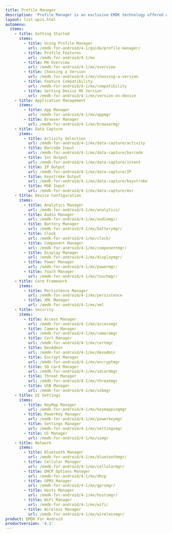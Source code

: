 ```yaml
---
title: Profile Manager
description: 'Profile Manager is an exclusive EMDK technology offered within your IDE, providing a GUI based development tool. This allows you to write fewer lines of code resulting in reduced development time, effort and errors.'
layout: list-apis.html
automenu:
  items:
    - title: Getting Started
      items:
        - title: Using Profile Manager
          url: /emdk-for-android/4-1/guide/profile-manager/
        - title: Profile Features
          url: /emdk-for-android/4-1/mx
        - title: MX Overview
          url: /emdk-for-android/4-1/mx/overview
        - title: Choosing a Version
          url: /emdk-for-android/4-1/mx/choosing-a-version
        - title: Feature Compatibility
          url: /emdk-for-android/4-1/mx/compatibility
        - title: Getting Device MX Version
          url: /emdk-for-android/4-1/mx/version-on-device
    - title: Application Management
      items:
        - title: App Manager
          url: /emdk-for-android/4-1/mx/appmgr
        - title: Browser Manager
          url: /emdk-for-android/4-1/mx/browsermgr
    - title: Data Capture
      items:
        - title: Activity Selection
          url: /emdk-for-android/4-1/mx/data-capture/activity
        - title: Barcode Input
          url: /emdk-for-android/4-1/mx/data-capture/barcode
        - title: Int Output
          url: /emdk-for-android/4-1/mx/data-capture/intent
        - title: IP Output
          url: /emdk-for-android/4-1/mx/data-capture/IP
        - title: Keystroke Output
          url: /emdk-for-android/4-1/mx/data-capture/keystroke
        - title: MSR Input
          url: /emdk-for-android/4-1/mx/data-capture/msr
    - title: Device Configuration
      items:
        - title: Analytics Manager
          url: /emdk-for-android/4-1/mx/analytics/
        - title: Audio Manager
          url: /emdk-for-android/4-1/mx/audiomgr/
        - title: Battery Manager
          url: /emdk-for-android/4-1/mx/batterymgr/
        - title: Clock
          url: /emdk-for-android/4-1/mx/clock/
        - title: Component Manager
          url: /emdk-for-android/4-1/mx/componentmgr/
        - title: Display Manager
          url: /emdk-for-android/4-1/mx/displaymgr/
        - title: Power Manager
          url: /emdk-for-android/4-1/mx/powermgr/
        - title: Touch Manager
          url: /emdk-for-android/4-1/mx/touchmgr/
    - title: Core Framework
      items:
        - title: Persistence Manager
          url: /emdk-for-android/4-1/mx/persistence
        - title: XML Manager
          url: /emdk-for-android/4-1/mx/xml
    - title: Security
      items:
        - title: Access Manager
          url: /emdk-for-android/4-1/mx/accessmgr
        - title: Camera Manager
          url: /emdk-for-android/4-1/mx/cameramgr
        - title: Cert Manager
          url: /emdk-for-android/4-1/mx/certmgr
        - title: DevAdmin
          url: /emdk-for-android/4-1/mx/devadmin
        - title: Encrypt Manager
          url: /emdk-for-android/4-1/mx/encryptmgr
        - title: SD Card Manager
          url: /emdk-for-android/4-1/mx/sdcardmgr
        - title: Threat Manager
          url: /emdk-for-android/4-1/mx/threatmgr
        - title: USB Manager
          url: /emdk-for-android/4-1/mx/usbmgr
    - title: UI Settings
      items:
        - title: KeyMap Manager
          url: /emdk-for-android/4-1/mx/keymappingmgr
        - title: PowerKey Manager
          url: /emdk-for-android/4-1/mx/powerkeymgr
        - title: Settings Manager
          url: /emdk-for-android/4-1/mx/settingsmgr
        - title: UI Manager
          url: /emdk-for-android/4-1/mx/uimgr
    - title: Network
      items:
        - title: Bluetooth Manager
          url: /emdk-for-android/4-1/mx/bluetoothmgr/
        - title: Cellular Manager
          url: /emdk-for-android/4-1/mx/cellularmgr/
        - title: DHCP Options Manager
          url: /emdk-for-android/4-1/mx/dhcp
        - title: GPRS Manager
          url: /emdk-for-android/4-1/mx/gprsmgr/
        - title: Hosts Manager
          url: /emdk-for-android/4-1/mx/hostsmgr/
        - title: WiFi Manager
          url: /emdk-for-android/4-1/mx/wifi/
        - title: Wireless Manager
          url: /emdk-for-android/4-1/mx/wirelessmgr/
product: EMDK For Android
productversion: '4.1'
---
```













